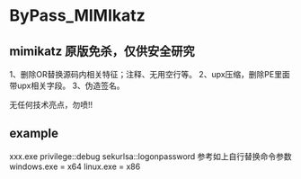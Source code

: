 # ByPass_MIMIkatz

mimikatz 原版免杀，仅供安全研究
----------------------------------
1、删除OR替换源码内相关特征；注释、无用空行等。
2、upx压缩，删除PE里面带upx相关字段。
3、伪造签名。

无任何技术亮点，勿喷!!
## example
xxx.exe privilege::debug sekurlsa::logonpassword
参考如上自行替换命令参数
windows.exe = x64
linux.exe = x86
